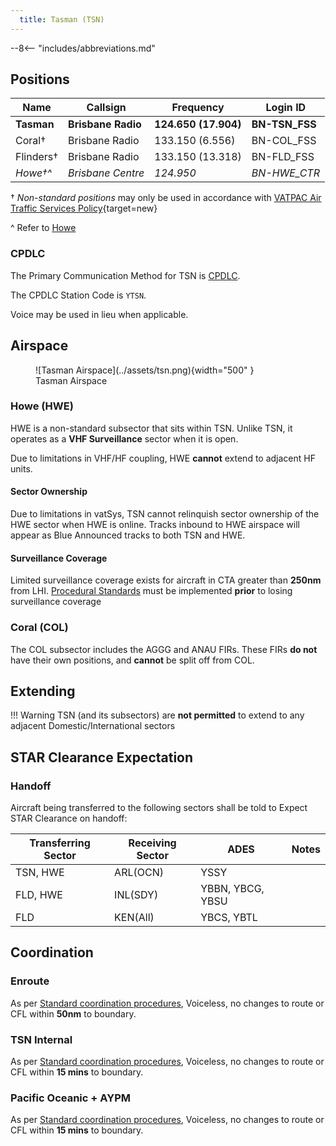 ```yaml
---
  title: Tasman (TSN)
---
```


--8<-- "includes/abbreviations.md"
## Positions

| Name | Callsign | Frequency | Login ID |
| ---- | -------- | --------- | -------- |
| **Tasman** | **Brisbane Radio** | **124.650 (17.904)** | **BN-TSN_FSS** |
| Coral† | Brisbane Radio | 133.150 (6.556) | BN-COL_FSS |
| Flinders† | Brisbane Radio | 133.150 (13.318) | BN-FLD_FSS |
| *Howe†^* | *Brisbane Centre* | *124.950* | *BN-HWE_CTR* |

† *Non-standard positions* may only be used in accordance with [VATPAC Air Traffic Services Policy](https://vatpac.org/publications/policies){target=new}

^ Refer to [Howe](#howe-hwe)

### CPDLC
The Primary Communication Method for TSN is [CPDLC](../../../client/cpdlc).

The CPDLC Station Code is `YTSN`.

Voice may be used in lieu when applicable.

## Airspace

<figure markdown>
![Tasman Airspace](../assets/tsn.png){width="500" }
  <figcaption>Tasman Airspace</figcaption>
</figure>

### Howe (HWE)
HWE is a non-standard subsector that sits within TSN. Unlike TSN, it operates as a **VHF Surveillance** sector when it is open.

Due to limitations in VHF/HF coupling, HWE **cannot** extend to adjacent HF units.

#### Sector Ownership
Due to limitations in vatSys, TSN cannot relinquish sector ownership of the HWE sector when HWE is online. Tracks inbound to HWE airspace will appear as Blue Announced tracks to both TSN and HWE.

#### Surveillance Coverage
Limited surveillance coverage exists for aircraft in CTA greater than **250nm** from LHI. [Procedural Standards](../../../separation-standards/procedural/) must be implemented **prior** to losing surveillance coverage

### Coral (COL)
The COL subsector includes the AGGG and ANAU FIRs. These FIRs **do not** have their own positions, and **cannot** be split off from COL.

## Extending
!!! Warning
    TSN (and its subsectors) are **not permitted** to extend to any adjacent Domestic/International sectors

## STAR Clearance Expectation
### Handoff
Aircraft being transferred to the following sectors shall be told to Expect STAR Clearance on handoff:

| Transferring Sector | Receiving Sector | ADES | Notes |
| ---- | -------- | --------- | --------- |
| TSN, HWE | ARL(OCN) | YSSY | |
| FLD, HWE | INL(SDY) | YBBN, YBCG, YBSU | |
| FLD | KEN(All) | YBCS, YBTL | |

## Coordination
### Enroute
As per [Standard coordination procedures](../../../controller-skills/coordination/#enr-enr), Voiceless, no changes to route or CFL within **50nm** to boundary.

### TSN Internal
As per [Standard coordination procedures](../../../controller-skills/coordination/#pacific-units), Voiceless, no changes to route or CFL within **15 mins** to boundary.

### Pacific Oceanic + AYPM
As per [Standard coordination procedures](../../../controller-skills/coordination/#pacific-units), Voiceless, no changes to route or CFL within **15 mins** to boundary.